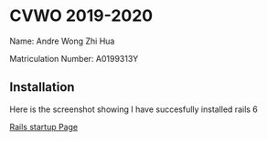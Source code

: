 # CVWO 2019-2020 
Name: Andre Wong Zhi Hua

Matriculation Number: A0199313Y

## Installation

Here is the screenshot showing I have succesfully installed rails 6

[Rails startup Page](https://raw.githubusercontent.com/AndreWongZH/CVWO_2019-2020/master/project_related/rails%20installed.png)
